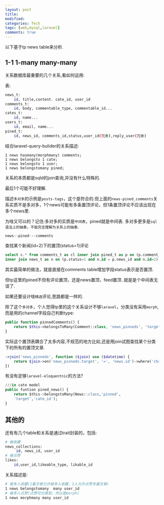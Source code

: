 ```yaml
---
layout: post
title:
modified:
categories: Tech
tags: [web,mysql,laravel]
comments: true
---
```


以下基于tp news table来分析.

## 1-1 1-many many-many

关系数据库最重要的几个关系,看如何运用:

表:
```sh
news_t: 
    id, title,content. cate_id, user_id
comments_t:
    id, body, commentable_type, commentable_id...
cates_t: 
    id, name...
users_t:
    id, email, name...
pined_t:
    id, news_id, comments_id,status,user_id(冗余),reply_user(冗余)
```

结合laravel-query-bulider的关系描述:
```
1 news hasmany(morphmany) comments;
1 news belongsto 1 cate;
1 news belongsto 1 user;
1 news belongstomany pined; 
```
关系的本质都是sqld的join查询,并没有什么特殊的.

最后1个可能不好理解.

描述`多对多`的示例是`posts-tags`，这个是符合的.但上面的`news-pined_comments`关系实质不是多对多，1个news可能有多条置顶评论，但1条置顶评论不应该出现在多个news里.

为啥又可以的？记住:多对多的实质是`中间表`，pined就是中间表. 
多对多更多是`sql语法上的抽象，不能完全理解为关系上的抽象`.
```sh
news--pined---comments
```
查找某个新闻(id=2)下的置顶(status=1)评论
```sql
select c.* from comments_t as cl inner join pined_t as p on (p.comment_id= c.id)
inner join news_t as n on (p.status=1 and n.id = p.news_id and n.id=2);
```

其实最简单的做法，就是直接在comments table增加字段status表示是否置顶.

但tp这里的pined不但有评论置顶，还是news置顶，feed置顶..就是是个中间表无误了.

如果还要设计啥`精选`评论,思路都是一样的.

除了这个`多对多`，个人觉得tp里的这个关系设计不够`laravel`，分类没有采用`morph`,而是用的channel字段自己判断type:
```php
public function pinnedComments() {
    return $this->belongsToMany(Comment::class, 'news_pinneds', 'target', 'raw')->where('channel', 'news:comment');
}
```
实际这个置顶表耦合了太多内容,不规范的地方比如,还是用join试图查找某个分类下的所有的置顶文章.
```php
->join('news_pinneds', function ($join) use ($datetime) {
    return $join->on('news_pinneds.target', '=', 'news.id')->where('channel', 'news')->where('expires_at', '>', $datetime);
})
```
有没有足够`laravel-eloquentnic`的方法?

```sql
///in cate model
public funtion pined_news() {
    return $this->belongstoMany(News::class,'pinned',
    'target','cate_id');
}
```




## 其他的

还有有几个table和关系是通过trait封装的，包括:
```sh
# 被收藏
news_collections:
     id, news_id, user_id
# 被点赞
likes:
    id,user_id,likeable_type, likable_id
```
关系描述是:
```sh
# 被多人收藏(1篇文章允许被多人收藏，1人允许点赞多篇文章)
1 news belongstomany  many user_id 
# 被多人点赞(点赞可分类型，所以是morph)
1 news morphmany many user_id 
```

